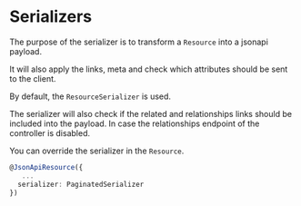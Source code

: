 # Serializers

The purpose of the serializer is to transform a `Resource` into a jsonapi payload.

It will also apply the links, meta and check which attributes should be sent to the client.

By default, the `ResourceSerializer` is used.

The serializer will also check if the related and relationships links should be included into the payload. In case the relationships endpoint of the controller is disabled.

You can override the serializer in the `Resource`.

```ts
@JsonApiResource({
   ...
  serializer: PaginatedSerializer
})
```
